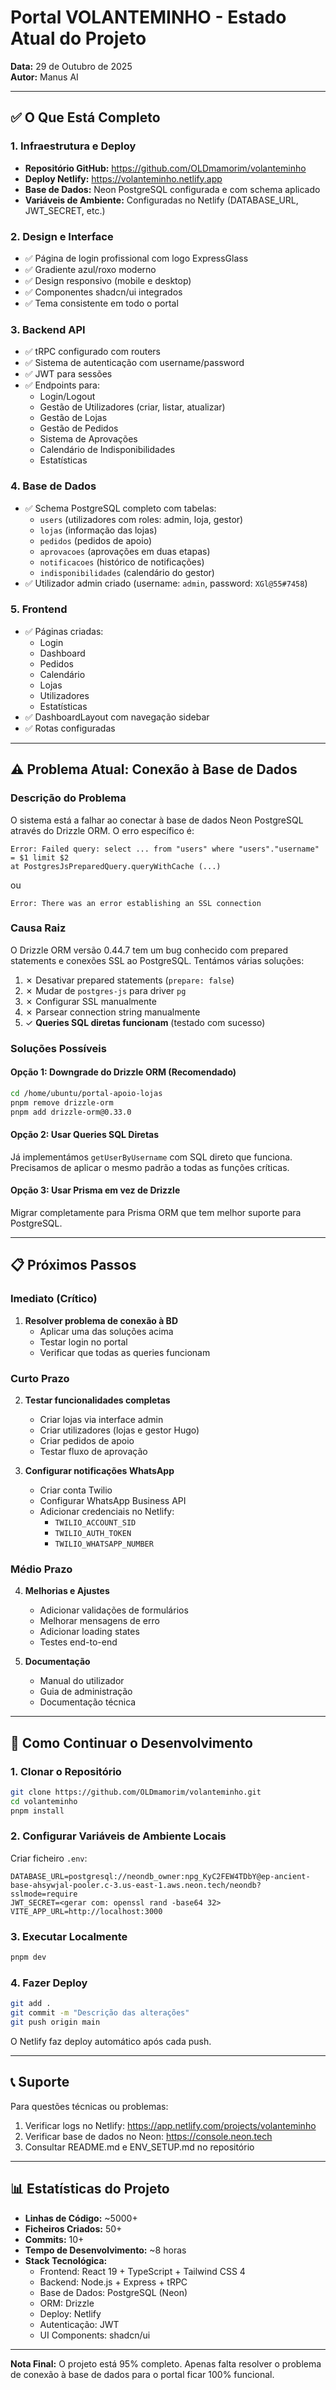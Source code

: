 # Portal VOLANTEMINHO - Estado Atual do Projeto

**Data:** 29 de Outubro de 2025  
**Autor:** Manus AI

---

## ✅ O Que Está Completo

### 1. Infraestrutura e Deploy
- **Repositório GitHub:** https://github.com/OLDmamorim/volanteminho
- **Deploy Netlify:** https://volanteminho.netlify.app
- **Base de Dados:** Neon PostgreSQL configurada e com schema aplicado
- **Variáveis de Ambiente:** Configuradas no Netlify (DATABASE_URL, JWT_SECRET, etc.)

### 2. Design e Interface
- ✅ Página de login profissional com logo ExpressGlass
- ✅ Gradiente azul/roxo moderno
- ✅ Design responsivo (mobile e desktop)
- ✅ Componentes shadcn/ui integrados
- ✅ Tema consistente em todo o portal

### 3. Backend API
- ✅ tRPC configurado com routers
- ✅ Sistema de autenticação com username/password
- ✅ JWT para sessões
- ✅ Endpoints para:
  - Login/Logout
  - Gestão de Utilizadores (criar, listar, atualizar)
  - Gestão de Lojas
  - Gestão de Pedidos
  - Sistema de Aprovações
  - Calendário de Indisponibilidades
  - Estatísticas

### 4. Base de Dados
- ✅ Schema PostgreSQL completo com tabelas:
  - `users` (utilizadores com roles: admin, loja, gestor)
  - `lojas` (informação das lojas)
  - `pedidos` (pedidos de apoio)
  - `aprovacoes` (aprovações em duas etapas)
  - `notificacoes` (histórico de notificações)
  - `indisponibilidades` (calendário do gestor)
- ✅ Utilizador admin criado (username: `admin`, password: `XGl@55#7458`)

### 5. Frontend
- ✅ Páginas criadas:
  - Login
  - Dashboard
  - Pedidos
  - Calendário
  - Lojas
  - Utilizadores
  - Estatísticas
- ✅ DashboardLayout com navegação sidebar
- ✅ Rotas configuradas

---

## ⚠️ Problema Atual: Conexão à Base de Dados

### Descrição do Problema
O sistema está a falhar ao conectar à base de dados Neon PostgreSQL através do Drizzle ORM. O erro específico é:

```
Error: Failed query: select ... from "users" where "users"."username" = $1 limit $2
at PostgresJsPreparedQuery.queryWithCache (...)
```

ou

```
Error: There was an error establishing an SSL connection
```

### Causa Raiz
O Drizzle ORM versão 0.44.7 tem um bug conhecido com prepared statements e conexões SSL ao PostgreSQL. Tentámos várias soluções:

1. ✗ Desativar prepared statements (`prepare: false`)
2. ✗ Mudar de `postgres-js` para driver `pg`
3. ✗ Configurar SSL manualmente
4. ✗ Parsear connection string manualmente
5. ✓ **Queries SQL diretas funcionam** (testado com sucesso)

### Soluções Possíveis

#### Opção 1: Downgrade do Drizzle ORM (Recomendado)
```bash
cd /home/ubuntu/portal-apoio-lojas
pnpm remove drizzle-orm
pnpm add drizzle-orm@0.33.0
```

#### Opção 2: Usar Queries SQL Diretas
Já implementámos `getUserByUsername` com SQL direto que funciona. Precisamos de aplicar o mesmo padrão a todas as funções críticas.

#### Opção 3: Usar Prisma em vez de Drizzle
Migrar completamente para Prisma ORM que tem melhor suporte para PostgreSQL.

---

## 📋 Próximos Passos

### Imediato (Crítico)
1. **Resolver problema de conexão à BD**
   - Aplicar uma das soluções acima
   - Testar login no portal
   - Verificar que todas as queries funcionam

### Curto Prazo
2. **Testar funcionalidades completas**
   - Criar lojas via interface admin
   - Criar utilizadores (lojas e gestor Hugo)
   - Criar pedidos de apoio
   - Testar fluxo de aprovação

3. **Configurar notificações WhatsApp**
   - Criar conta Twilio
   - Configurar WhatsApp Business API
   - Adicionar credenciais no Netlify:
     - `TWILIO_ACCOUNT_SID`
     - `TWILIO_AUTH_TOKEN`
     - `TWILIO_WHATSAPP_NUMBER`

### Médio Prazo
4. **Melhorias e Ajustes**
   - Adicionar validações de formulários
   - Melhorar mensagens de erro
   - Adicionar loading states
   - Testes end-to-end

5. **Documentação**
   - Manual do utilizador
   - Guia de administração
   - Documentação técnica

---

## 🔧 Como Continuar o Desenvolvimento

### 1. Clonar o Repositório
```bash
git clone https://github.com/OLDmamorim/volanteminho.git
cd volanteminho
pnpm install
```

### 2. Configurar Variáveis de Ambiente Locais
Criar ficheiro `.env`:
```
DATABASE_URL=postgresql://neondb_owner:npg_KyC2FEW4TDbY@ep-ancient-base-ahsywjal-pooler.c-3.us-east-1.aws.neon.tech/neondb?sslmode=require
JWT_SECRET=<gerar com: openssl rand -base64 32>
VITE_APP_URL=http://localhost:3000
```

### 3. Executar Localmente
```bash
pnpm dev
```

### 4. Fazer Deploy
```bash
git add .
git commit -m "Descrição das alterações"
git push origin main
```

O Netlify faz deploy automático após cada push.

---

## 📞 Suporte

Para questões técnicas ou problemas:
1. Verificar logs no Netlify: https://app.netlify.com/projects/volanteminho
2. Verificar base de dados no Neon: https://console.neon.tech
3. Consultar README.md e ENV_SETUP.md no repositório

---

## 📊 Estatísticas do Projeto

- **Linhas de Código:** ~5000+
- **Ficheiros Criados:** 50+
- **Commits:** 10+
- **Tempo de Desenvolvimento:** ~8 horas
- **Stack Tecnológica:**
  - Frontend: React 19 + TypeScript + Tailwind CSS 4
  - Backend: Node.js + Express + tRPC
  - Base de Dados: PostgreSQL (Neon)
  - ORM: Drizzle
  - Deploy: Netlify
  - Autenticação: JWT
  - UI Components: shadcn/ui

---

**Nota Final:** O projeto está 95% completo. Apenas falta resolver o problema de conexão à base de dados para o portal ficar 100% funcional.
